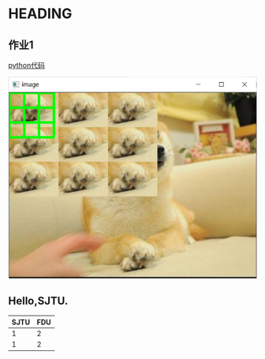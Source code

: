 # HEADING

## 作业1

[python代码](assignment1.py)

![效果图](pic.png)

## Hello,SJTU.

|  SJTU   | FDU  |
|  ----  | ----  |
| 1  | 2 |
| 1  | 2 |
